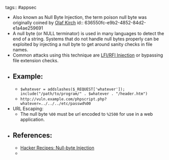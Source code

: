 tags:: #appsec

- Also known as Null Byte Injection, the term poison null byte was originally coined by [Olaf Kirch](https://www.suse.com/c/author/okir/)
  id:: 636550fc-e9b2-4852-84d2-e1a4ae259691
- A null byte (or NULL terminator) is used in many languages to detect the end of a string. Systems that do not handle null bytes properly can be exploited by injecting a null byte to get around sanity checks in file names.
- Common attacks using this technique are [LFI/RFI Injection](https://billludwig.me/posts/local-remote-file-inclusion/) or bypassing file extension checks.
- ## Example:
	- `$whatever = addslashes($_REQUEST['whatever']); include("/path/to/program/" . $whatever . "/header.htm")`
	- `http://vuln.example.com/phpscript.php?whatever=../../../etc/passwd%00`
- URL Escaping:
	- The null byte `%00` must be url encoded to `%2500` for use in a web application.
- ## References:
	- [Hacker Recipes: Null-byte Injection](https://www.thehacker.recipes/web/inputs/null-byte-injection)
	-